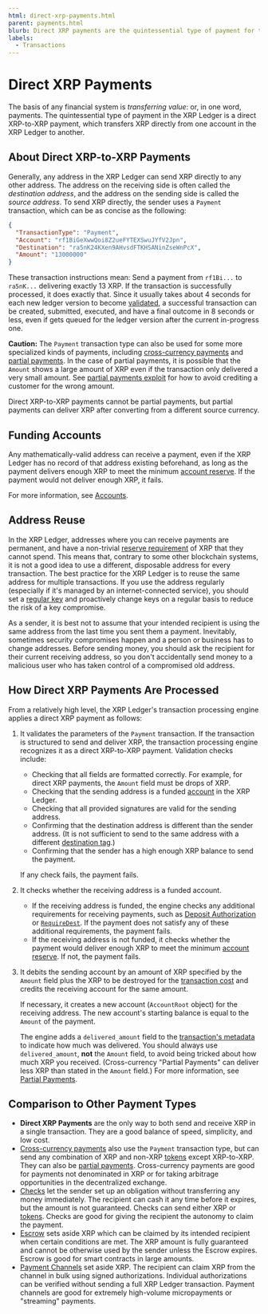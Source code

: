 ```yaml
---
html: direct-xrp-payments.html
parent: payments.html
blurb: Direct XRP payments are the quintessential type of payment for the XRPL.
labels:
  - Transactions
---
```

# Direct XRP Payments

The basis of any financial system is _transferring value_: or, in one word, payments. The quintessential type of payment in the XRP Ledger is a direct XRP-to-XRP payment, which transfers XRP directly from one account in the XRP Ledger to another.

## About Direct XRP-to-XRP Payments

Generally, any address in the XRP Ledger can send XRP directly to any other address. The address on the receiving side is often called the _destination address_, and the address on the sending side is called the _source address_. To send XRP directly, the sender uses a `Payment` transaction, which can be as concise as the following:

```json
{
  "TransactionType": "Payment",
  "Account": "rf1BiGeXwwQoi8Z2ueFYTEXSwuJYfV2Jpn",
  "Destination": "ra5nK24KXen9AHvsdFTKHSANinZseWnPcX",
  "Amount": "13000000"
}
```

These transaction instructions mean: Send a payment from `rf1Bi...` to `ra5nK...` delivering exactly 13 XRP. If the transaction is successfully processed, it does exactly that. Since it usually takes about 4 seconds for each new ledger version to become [validated](../../xrpl/consensus.md), a successful transaction can be created, submitted, executed, and have a final outcome in 8 seconds or less, even if gets queued for the ledger version after the current in-progress one.

**Caution:** The `Payment` transaction type can also be used for some more specialized kinds of payments, including [cross-currency payments](cross-currency-payments.md) and [partial payments](partial-payments.md). In the case of partial payments, it is possible that the `Amount` shows a large amount of XRP even if the transaction only delivered a very small amount. See [partial payments exploit](partial-payments.md#partial-payments-exploit) for how to avoid crediting a customer for the wrong amount.

Direct XRP-to-XRP payments cannot be partial payments, but partial payments can deliver XRP after converting from a different source currency.


## Funding Accounts

Any mathematically-valid address can receive a payment, even if the XRP Ledger has no record of that address existing beforehand, as long as the payment delivers enough XRP to meet the minimum [account reserve](../../accounts/reserves.md). If the payment would not deliver enough XRP, it fails.

For more information, see [Accounts](../../accounts/accounts.md#creating-accounts).


## Address Reuse

In the XRP Ledger, addresses where you can receive payments are permanent, and have a non-trivial [reserve requirement](../../accounts/reserves.md) of XRP that they cannot spend. This means that, contrary to some other blockchain systems, it is not a good idea to use a different, disposable address for every transaction. The best practice for the XRP Ledger is to reuse the same address for multiple transactions. If you use the address regularly (especially if it's managed by an internet-connected service), you should set a [regular key](../../accounts/cryptographic-keys.md) and proactively change keys on a regular basis to reduce the risk of a key compromise.

As a sender, it is best not to assume that your intended recipient is using the same address from the last time you sent them a payment. Inevitably, sometimes security compromises happen and a person or business has to change addresses. Before sending money, you should ask the recipient for their current receiving address, so you don't accidentally send money to a malicious user who has taken control of a compromised old address.


## How Direct XRP Payments Are Processed

From a relatively high level, the XRP Ledger's transaction processing engine applies a direct XRP payment as follows:

1. It validates the parameters of the `Payment` transaction. If the transaction is structured to send and deliver XRP, the transaction processing engine recognizes it as a direct XRP-to-XRP payment. Validation checks include:

    - Checking that all fields are formatted correctly. For example, for direct XRP payments, the `Amount` field must be drops of XRP.
    - Checking that the sending address is a funded [account](../../accounts/accounts.md) in the XRP Ledger.
    - Checking that all provided signatures are valid for the sending address.
    - Confirming that the destination address is different than the sender address. (It is not sufficient to send to the same address with a different [destination tag](../source-and-destination-tags.md).)
    - Confirming that the sender has a high enough XRP balance to send the payment.

    If any check fails, the payment fails.

2. It checks whether the receiving address is a funded account.

    - If the receiving address is funded, the engine checks any additional requirements for receiving payments, such as [Deposit Authorization](../../accounts/deposit-authorization.md) or [`RequireDest`](../source-and-destination-tags.md#requiring-tags). If the payment does not satisfy any of these additional requirements, the payment fails.
    - If the receiving address is not funded, it checks whether the payment would deliver enough XRP to meet the minimum [account reserve](../../accounts/reserves.md). If not, the payment fails.

3. It debits the sending account by an amount of XRP specified by the `Amount` field plus the XRP to be destroyed for the [transaction cost](../transaction-cost.md) and credits the receiving account for the same amount.

    If necessary, it creates a new account (`AccountRoot` object) for the receiving address. The new account's starting balance is equal to the `Amount` of the payment.

    The engine adds a `delivered_amount` field to the [transaction's metadata](../transaction-metadata.md) to indicate how much was delivered. You should always use `delivered_amount`, **not** the `Amount` field, to avoid being tricked about how much XRP you received. (Cross-currency "Partial Payments" can deliver less XRP than stated in the `Amount` field.) For more information, see [Partial Payments](partial-payments.md).


## Comparison to Other Payment Types

- **Direct XRP Payments** are the only way to both send and receive XRP in a single transaction. They are a good balance of speed, simplicity, and low cost.
- [Cross-currency payments](cross-currency-payments.md) also use the `Payment` transaction type, but can send any combination of XRP and non-XRP [tokens](../../tokens/tokens.md) except XRP-to-XRP. They can also be [partial payments](partial-payments.md). Cross-currency payments are good for payments not denominated in XRP or for taking arbitrage opportunities in the decentralized exchange.
- [Checks](checks.md) let the sender set up an obligation without transferring any money immediately. The recipient can cash it any time before it expires, but the amount is not guaranteed. Checks can send either XRP or [tokens](../../tokens/tokens.md). Checks are good for giving the recipient the autonomy to claim the payment.
- [Escrow](escrow.md) sets aside XRP which can be claimed by its intended recipient when certain conditions are met. The XRP amount is fully guaranteed and cannot be otherwise used by the sender unless the Escrow expires. Escrow is good for smart contracts in large amounts.
- [Payment Channels](payment-channels.md) set aside XRP. The recipient can claim XRP from the channel in bulk using signed authorizations. Individual authorizations can be verified without sending a full XRP Ledger transaction. Payment channels are good for extremely high-volume micropayments or "streaming" payments.

<!--
## See Also

- **Concepts:**
    - [Payment System Basics](payment-system-basics.html)
- **Tutorials:**
    - [Send XRP (Interactive Tutorial)](send-xrp.html)
    - [Monitor Incoming Payments with WebSocket](monitor-incoming-payments-with-websocket.html)
- **References:**
    - [Payment transaction][]
    - [Transaction Results](transaction-results.html)
    - [account_info method][] - for checking XRP balances
-->